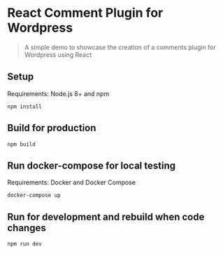 # React Comment Plugin for Wordpress
> A simple demo to showcase the creation of a comments plugin for Wordpress using React

## Setup

Requirements: Node.js 8+ and npm

```
npm install
```

## Build for production

```
npm build
```

## Run docker-compose for local testing

Requirements: Docker and Docker Compose

```
docker-compose up
```

## Run for development and rebuild when code changes

```
npm run dev
```
